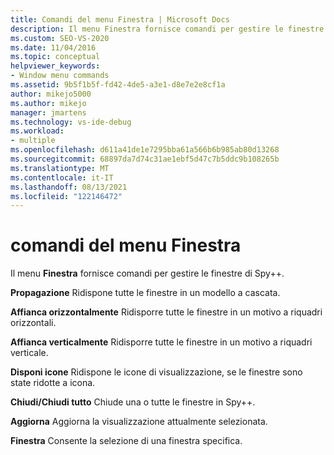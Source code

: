 ```yaml
---
title: Comandi del menu Finestra | Microsoft Docs
description: Il menu Finestra fornisce comandi per gestire le finestre di Spy++. Vedere un elenco dei comandi, con una breve descrizione di ognuno.
ms.custom: SEO-VS-2020
ms.date: 11/04/2016
ms.topic: conceptual
helpviewer_keywords:
- Window menu commands
ms.assetid: 9b5f1b5f-fd42-4de5-a3e1-d8e7e2e8cf1a
author: mikejo5000
ms.author: mikejo
manager: jmartens
ms.technology: vs-ide-debug
ms.workload:
- multiple
ms.openlocfilehash: d611a41de1e7295bba61a566b6b985ab80d13268
ms.sourcegitcommit: 68897da7d74c31ae1ebf5d47c7b5ddc9b108265b
ms.translationtype: MT
ms.contentlocale: it-IT
ms.lasthandoff: 08/13/2021
ms.locfileid: "122146472"
---
```

# <a name="window-menu-commands"></a>comandi del menu Finestra
Il menu **Finestra** fornisce comandi per gestire le finestre di Spy++.

 **Propagazione** Ridispone tutte le finestre in un modello a cascata.

 **Affianca orizzontalmente** Ridisporre tutte le finestre in un motivo a riquadri orizzontali.

 **Affianca verticalmente** Ridisporre tutte le finestre in un motivo a riquadri verticale.

 **Disponi icone** Ridispone le icone di visualizzazione, se le finestre sono state ridotte a icona.

 **Chiudi/Chiudi tutto** Chiude una o tutte le finestre in Spy++.

 **Aggiorna** Aggiorna la visualizzazione attualmente selezionata.

 **Finestra** Consente la selezione di una finestra specifica.